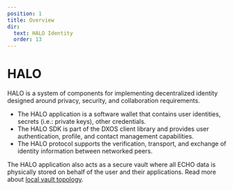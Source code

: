 ```yaml
---
position: 1
title: Overview
dir:
  text: HALO Identity
  order: 13
---
```


# HALO

HALO is a system of components for implementing decentralized identity designed around privacy, security, and collaboration requirements.

*   The HALO application is a software wallet that contains user identities, secrets (i.e.: private keys), other credentials.
*   The HALO SDK is part of the DXOS client library and provides user authentication, profile, and contact management capabilities.
*   The HALO protocol supports the verification, transport, and exchange of identity information between networked peers.

The HALO application also acts as a secure vault where all ECHO data is physically stored on behalf of the user and their applications. Read more about [local vault topology](../echo/#local-vault-topology).